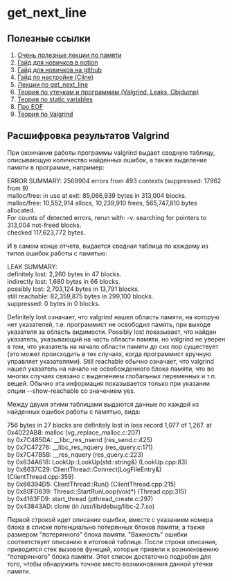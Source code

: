 # get_next_line
## Полезные ссылки
1. [Очень полезные лекции по памяти](https://www.youtube.com/watch?v=_8-ht2AKyH4)
2. [Гайд для новичков в notion](https://www.notion.so/F-A-Q-21-a53b71ace3e44d00974191172179fece#bcc22588664e4cf3bb331706bb054d0c)
3. [Гайд для новичков на github](https://github.com/daniiomir/faq_for_school_21#guest)
4. [Гайд по настройке (Cline)](https://www.notion.so/Clion-Make-it-friendly-again-a1f07941b3e8419291184c7b9acee204)
5. [Лекции по get_next_line](https://www.notion.so/get_next_line-59fb1381311b4867b4cfaeec5b94c193)
6. [Теория по утечкам и программам (Valgrind, Leaks, Objdump)](https://github.com/daniiomir/faq_for_school_21/blob/master/docs/memory_leaks_amatilda.pdf)
7. [Теория по static variables](https://en.wikipedia.org/wiki/Static_variable)
8. [Про EOF](https://habr.com/ru/company/ruvds/blog/491700/#:~:text=EOF%20%E2%80%94%20%D1%8D%D1%82%D0%BE%20%D0%BD%D0%B5%20%D1%81%D0%B8%D0%BC%D0%B2%D0%BE%D0%BB.,%D1%84%D0%B0%D0%B9%D0%BB%D0%BE%D0%B2%20%D0%BD%D0%B5%D1%82%20%D0%BD%D0%B5%D0%BA%D0%BE%D0%B5%D0%B3%D0%BE%20%D0%BE%D1%81%D0%BE%D0%B1%D0%BE%D0%B3%D0%BE%20%D1%81%D0%B8%D0%BC%D0%B2%D0%BE%D0%BB%D0%B0.)  
9. [Теория по Valgrind](http://alexott.net/ru/linux/valgrind/Valgrind.html)

## Расшифровка результатов Valgrind  
При окончании работы программы valgrind выдает сводную таблицу, описывающую количество найденных ошибок, а также выделение памяти в программе, например:

ERROR SUMMARY: 2569904 errors from 493 contexts (suppressed: 17962 from 9)  
malloc/free: in use at exit: 85,066,939 bytes in 313,004 blocks.  
malloc/free: 10,552,914 allocs, 10,239,910 frees, 565,747,810 bytes allocated.  
For counts of detected errors, rerun with: -v. 
searching for pointers to 313,004 not-freed blocks.  
checked 117,623,772 bytes.  


И в самом конце отчета, выдается сводная таблица по каждому из типов ошибок работы с памятью:  

LEAK SUMMARY:  
   definitely lost: 2,260 bytes in 47 blocks.  
   indirectly lost: 1,680 bytes in 66 blocks.  
     possibly lost: 2,703,124 bytes in 13,791 blocks.  
   still reachable: 82,359,875 bytes in 299,100 blocks.  
        suppressed: 0 bytes in 0 blocks.  
        
Definitely lost означает, что valgrind нашел область памяти, на которую нет указателей, т.е. программист не освободил память, при выходе указателя за область видимости. Possibly lost показывает, что найден указатель, указывающий на часть области памяти, но valgrind не уверен в том, что указатель на начало области памяти до сих пор существует (это может происходить в тех случаях, когда программист вручную управляет указателями). Still reachable обычно означает, что valgrind нашел указатель на начало не освобожденного блока памяти, что во многих случаях связано с выделением глобальных переменных и т.п. вещей. Обычно эта информация показывается только при указании опции --show-reachable со значением yes.  

Между двумя этими таблицами выдаются данные по каждой из найденных ошибок работы с памятью, вида:  

756 bytes in 27 blocks are definitely lost in loss record 1,077 of 1,267. 
   at 0x4022AB8: malloc (vg_replace_malloc.c:207)  
   by 0x7C485DA: __libc_res_nsend (res_send.c:425)  
   by 0x7C47276: __libc_res_nquery (res_query.c:171)  
   by 0x7C47B5B: __res_nquery (res_query.c:223)  
   by 0x834A618: LookUp::LookUp(std::string&) (LookUp.cpp:83)  
   by 0x8637C29: ClientThread::Connect(LogFileEntry&) (ClientThread.cpp:359)  
   by 0x86394D5: ClientThread::Run() (ClientThread.cpp:215)  
   by 0x80FD839: Thread::StartRunLoop(void*) (Thread.cpp:315)  
   by 0x4163FD9: start_thread (pthread_create.c:297)  
   by 0x43843AD: clone (in /usr/lib/debug/libc-2.7.so)  
   
Первой строкой идет описание ошибки, вместе с указанием номера блока в списке потенциально потерянных блоков памяти, а также размером "потерянного" блока памяти. "Важность" ошибки соответствует описанию в итоговой таблице. После строки описания, приводится стек вызовов функций, которые привели к возникновению "потерянного" блока памяти. Этот список достаточно подробен для того, чтобы обнаружить точное место возникновения данной утечки памяти.
